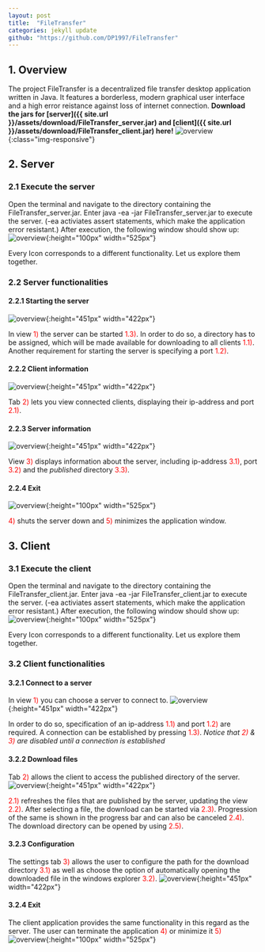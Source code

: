 ```yaml
---
layout: post
title:  "FileTransfer"
categories: jekyll update
github: "https://github.com/DP1997/FileTransfer"
---
```


## 1. Overview
The project FileTransfer is a decentralized file transfer desktop application written in Java.
It features a borderless, modern graphical user interface and a high error reistance against loss of internet connection.
__Download the jars for [server]({{ site.url }}/assets/download/FileTransfer_server.jar) and [client]({{ site.url }}/assets/download/FileTransfer_client.jar) here!__
![overview](/assets/images/FileTransfer_server0.PNG){:class="img-responsive"}<br>

## 2. Server
### 2.1 Execute the server
Open the terminal and navigate to the directory containing the FileTransfer_server.jar.
Enter java -ea -jar FileTransfer_server.jar to execute the server.
(-ea activiates assert statements, which make the application error resistant.)
After execution, the following window should show up:
![overview](/assets/images/FileTransfer_server1.PNG){:height="100px" width="525px"}<br>

Every Icon corresponds to a different functionality. Let us explore them together.

### 2.2 Server functionalities
#### 2.2.1 Starting the server
![overview](/assets/images/FileTransfer_server2.PNG){:height="451px" width="422px"}<br>

In view <span style="color: red">1)</span> the server can be started <span style="color: red">1.3)</span>. In order to do so, a directory has to be assigned, which will be made available for downloading to all clients <span style="color: red">1.1)</span>.
Another requirement for starting the server is specifying a port <span style="color: red">1.2)</span>.

#### 2.2.2 Client information
![overview](/assets/images/FileTransfer_server3.PNG){:height="451px" width="422px"}<br>

Tab <span style="color: red">2)</span> lets you view connected clients, displaying their ip-address and port <span style="color: red">2.1)</span>.

#### 2.2.3 Server information
![overview](/assets/images/FileTransfer_server4.PNG){:height="451px" width="422px"}<br>

View <span style="color: red">3)</span> displays information about the server, including ip-address <span style="color: red">3.1)</span>, port <span style="color: red">3.2)</span> and the *published* directory <span style="color: red">3.3)</span>.

#### 2.2.4 Exit
![overview](/assets/images/FileTransfer_server5.PNG){:height="100px" width="525px"}<br>

<span style="color: red">4)</span> shuts the server down and <span style="color: red">5)</span> minimizes the application window.

## 3. Client
### 3.1 Execute the client
Open the terminal and navigate to the directory containing the FileTransfer_client.jar.
Enter java -ea -jar FileTransfer_client.jar to execute the server.
(-ea activiates assert statements, which make the application error resistant.)
After execution, the following window should show up:
![overview](/assets/images/FileTransfer_client1.PNG){:height="100px" width="525px"}<br>

Every Icon corresponds to a different functionality. Let us explore them together.

### 3.2 Client functionalities
#### 3.2.1 Connect to a server
In view <span style="color: red">1)</span> you can choose a server to connect to.
![overview](/assets/images/FileTransfer_client2.PNG){:height="451px" width="422px"}<br>

In order to do so, specification of an ip-address <span style="color: red">1.1)</span> and port <span style="color: red">1.2)</span> are required.
A connection can be established by pressing <span style="color: red">1.3)</span>.
*Notice that <span style="color: red">2)</span> & <span style="color: red">3)</span> are disabled until a connection is established*

#### 3.2.2 Download files
Tab <span style="color: red">2)</span> allows the client to access the published directory of the server.
![overview](/assets/images/FileTransfer_client3.PNG){:height="451px" width="422px"}<br>

<span style="color: red">2.1)</span> refreshes the files that are published by the server, updating the view <span style="color: red">2.2)</span>.
After selecting a file, the download can be started via <span style="color: red">2.3)</span>.
Progression of the same is shown in the progress bar and can also be canceled <span style="color: red">2.4)</span>.
The download directory can be opened by using <span style="color: red">2.5)</span>.

#### 3.2.3 Configuration
The settings tab <span style="color: red">3)</span> allows the user to configure the path for the download directory <span style="color: red">3.1)</span> as well as choose the option of automatically opening the downloaded file in the windows explorer <span style="color: red">3.2)</span>.
![overview](/assets/images/FileTransfer_client4.PNG){:height="451px" width="422px"}<br>

#### 3.2.4 Exit
The client application provides the same functionality in this regard as the server.
The user can terminate the application <span style="color: red">4)</span> or minimize it <span style="color: red">5)</span>
![overview](/assets/images/FileTransfer_client5.PNG){:height="100px" width="525px"}<br>



